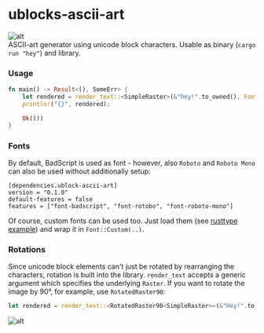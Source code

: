 # ublocks-ascii-art
![alt](https://i.imgur.com/MUKmCeR.png)  
ASCII-art generator using unicode block characters. Usable as binary (`cargo run "hey"`) and library.

### Usage
```rust
fn main() -> Result<(), SomeErr> {
    let rendered = render_text::<SimpleRaster>(&"hey!".to_owned(), Font::BadScript, (100.0, 50.0))?;
    println!("{}", rendered);

    Ok(())
}
```

### Fonts
By default, BadScript is used as font - however, also `Roboto` and `Roboto Mono` can also be used without additionally setup:
```$xslt
[dependencies.ublock-ascii-art]
version = "0.1.0"
default-features = false
features = ["font-badscript", "font-rotobo", "font-roboto-mono"]
```
Of course, custom fonts can be used too. Just load them (see [rusttype example]("https://gitlab.redox-os.org/redox-os/rusttype/blob/master/examples/simple.rs")) and wrap it in `Font::Custom(..)`.

### Rotations
Since unicode block elements can't just be rotated by rearranging the characters, rotation is built into the library.
`render_text` accepts a generic argument which specifies the underlying `Raster`. If you want to rotate the image by 90°, for example, use `RotatedRaster90`:
```rust
let rendered = render_text::<RotatedRaster90<SimpleRaster>>(&"Hey!".to_owned(), Font::BadScript, (100.0, 50.0))?;
```
![alt](https://i.imgur.com/o6hHcGF.png)